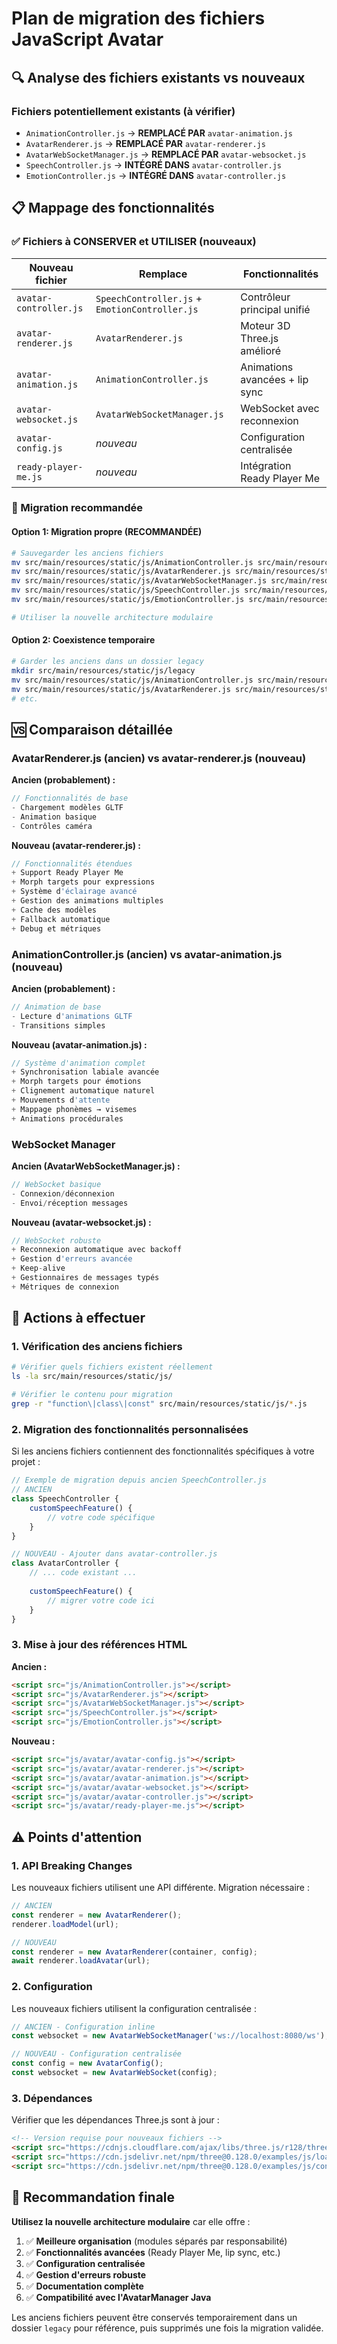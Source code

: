 # Plan de migration des fichiers JavaScript Avatar

## 🔍 Analyse des fichiers existants vs nouveaux

### Fichiers potentiellement existants (à vérifier)
- `AnimationController.js` → **REMPLACÉ PAR** `avatar-animation.js`
- `AvatarRenderer.js` → **REMPLACÉ PAR** `avatar-renderer.js`
- `AvatarWebSocketManager.js` → **REMPLACÉ PAR** `avatar-websocket.js`
- `SpeechController.js` → **INTÉGRÉ DANS** `avatar-controller.js`
- `EmotionController.js` → **INTÉGRÉ DANS** `avatar-controller.js`

## 📋 Mappage des fonctionnalités

### ✅ Fichiers à CONSERVER et UTILISER (nouveaux)

| Nouveau fichier | Remplace | Fonctionnalités |
|-----------------|----------|-----------------|
| `avatar-controller.js` | `SpeechController.js` + `EmotionController.js` | Contrôleur principal unifié |
| `avatar-renderer.js` | `AvatarRenderer.js` | Moteur 3D Three.js amélioré |
| `avatar-animation.js` | `AnimationController.js` | Animations avancées + lip sync |
| `avatar-websocket.js` | `AvatarWebSocketManager.js` | WebSocket avec reconnexion |
| `avatar-config.js` | *nouveau* | Configuration centralisée |
| `ready-player-me.js` | *nouveau* | Intégration Ready Player Me |

### 🔄 Migration recommandée

#### Option 1: Migration propre (RECOMMANDÉE)
```bash
# Sauvegarder les anciens fichiers
mv src/main/resources/static/js/AnimationController.js src/main/resources/static/js/OLD_AnimationController.js.bak
mv src/main/resources/static/js/AvatarRenderer.js src/main/resources/static/js/OLD_AvatarRenderer.js.bak
mv src/main/resources/static/js/AvatarWebSocketManager.js src/main/resources/static/js/OLD_AvatarWebSocketManager.js.bak
mv src/main/resources/static/js/SpeechController.js src/main/resources/static/js/OLD_SpeechController.js.bak
mv src/main/resources/static/js/EmotionController.js src/main/resources/static/js/OLD_EmotionController.js.bak

# Utiliser la nouvelle architecture modulaire
```

#### Option 2: Coexistence temporaire
```bash
# Garder les anciens dans un dossier legacy
mkdir src/main/resources/static/js/legacy
mv src/main/resources/static/js/AnimationController.js src/main/resources/static/js/legacy/
mv src/main/resources/static/js/AvatarRenderer.js src/main/resources/static/js/legacy/
# etc.
```

## 🆚 Comparaison détaillée

### AvatarRenderer.js (ancien) vs avatar-renderer.js (nouveau)

**Ancien (probablement) :**
```javascript
// Fonctionnalités de base
- Chargement modèles GLTF
- Animation basique
- Contrôles caméra
```

**Nouveau (avatar-renderer.js) :**
```javascript
// Fonctionnalités étendues
+ Support Ready Player Me
+ Morph targets pour expressions
+ Système d'éclairage avancé
+ Gestion des animations multiples
+ Cache des modèles
+ Fallback automatique
+ Debug et métriques
```

### AnimationController.js (ancien) vs avatar-animation.js (nouveau)

**Ancien (probablement) :**
```javascript
// Animation de base
- Lecture d'animations GLTF
- Transitions simples
```

**Nouveau (avatar-animation.js) :**
```javascript
// Système d'animation complet
+ Synchronisation labiale avancée
+ Morph targets pour émotions
+ Clignement automatique naturel
+ Mouvements d'attente
+ Mappage phonèmes → visemes
+ Animations procédurales
```

### WebSocket Manager

**Ancien (AvatarWebSocketManager.js) :**
```javascript
// WebSocket basique
- Connexion/déconnexion
- Envoi/réception messages
```

**Nouveau (avatar-websocket.js) :**
```javascript
// WebSocket robuste
+ Reconnexion automatique avec backoff
+ Gestion d'erreurs avancée
+ Keep-alive
+ Gestionnaires de messages typés
+ Métriques de connexion
```

## 🔧 Actions à effectuer

### 1. Vérification des anciens fichiers
```bash
# Vérifier quels fichiers existent réellement
ls -la src/main/resources/static/js/

# Vérifier le contenu pour migration
grep -r "function\|class\|const" src/main/resources/static/js/*.js
```

### 2. Migration des fonctionnalités personnalisées

Si les anciens fichiers contiennent des fonctionnalités spécifiques à votre projet :

```javascript
// Exemple de migration depuis ancien SpeechController.js
// ANCIEN
class SpeechController {
    customSpeechFeature() {
        // votre code spécifique
    }
}

// NOUVEAU - Ajouter dans avatar-controller.js
class AvatarController {
    // ... code existant ...
    
    customSpeechFeature() {
        // migrer votre code ici
    }
}
```

### 3. Mise à jour des références HTML

**Ancien :**
```html
<script src="js/AnimationController.js"></script>
<script src="js/AvatarRenderer.js"></script>
<script src="js/AvatarWebSocketManager.js"></script>
<script src="js/SpeechController.js"></script>
<script src="js/EmotionController.js"></script>
```

**Nouveau :**
```html
<script src="js/avatar/avatar-config.js"></script>
<script src="js/avatar/avatar-renderer.js"></script>
<script src="js/avatar/avatar-animation.js"></script>
<script src="js/avatar/avatar-websocket.js"></script>
<script src="js/avatar/avatar-controller.js"></script>
<script src="js/avatar/ready-player-me.js"></script>
```

## ⚠️ Points d'attention

### 1. API Breaking Changes
Les nouveaux fichiers utilisent une API différente. Migration nécessaire :

```javascript
// ANCIEN
const renderer = new AvatarRenderer();
renderer.loadModel(url);

// NOUVEAU
const renderer = new AvatarRenderer(container, config);
await renderer.loadAvatar(url);
```

### 2. Configuration
Les nouveaux fichiers utilisent la configuration centralisée :

```javascript
// ANCIEN - Configuration inline
const websocket = new AvatarWebSocketManager('ws://localhost:8080/ws');

// NOUVEAU - Configuration centralisée
const config = new AvatarConfig();
const websocket = new AvatarWebSocket(config);
```

### 3. Dépendances
Vérifier que les dépendances Three.js sont à jour :

```html
<!-- Version requise pour nouveaux fichiers -->
<script src="https://cdnjs.cloudflare.com/ajax/libs/three.js/r128/three.min.js"></script>
<script src="https://cdn.jsdelivr.net/npm/three@0.128.0/examples/js/loaders/GLTFLoader.js"></script>
<script src="https://cdn.jsdelivr.net/npm/three@0.128.0/examples/js/controls/OrbitControls.js"></script>
```

## 🎯 Recommandation finale

**Utilisez la nouvelle architecture modulaire** car elle offre :

1. ✅ **Meilleure organisation** (modules séparés par responsabilité)
2. ✅ **Fonctionnalités avancées** (Ready Player Me, lip sync, etc.)
3. ✅ **Configuration centralisée**
4. ✅ **Gestion d'erreurs robuste**
5. ✅ **Documentation complète**
6. ✅ **Compatibilité avec l'AvatarManager Java**

Les anciens fichiers peuvent être conservés temporairement dans un dossier `legacy` pour référence, puis supprimés une fois la migration validée.
